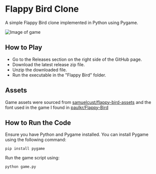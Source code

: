 # Flappy Bird Clone

A simple Flappy Bird clone implemented in Python using Pygame.

![Image of game](https://i.imgur.com/gydV0Pw.gif)

## How to Play
- Go to the Releases section on the right side of the GitHub page.
- Download the latest release zip file.
- Unzip the downloaded file.
- Run the executable in the "Flappy Bird" folder.

## Assets
Game assets were sourced from [samuelcust/flappy-bird-assets](https://github.com/samuelcust/flappy-bird-assets) and the font used in the game I found in [paulkr/Flappy-Bird](https://github.com/paulkr/Flappy-Bird/)

## How to Run the Code
Ensure you have Python and Pygame installed. You can install Pygame using the following command:
```
pip install pygame
```
Run the game script using:
```
python game.py
```
